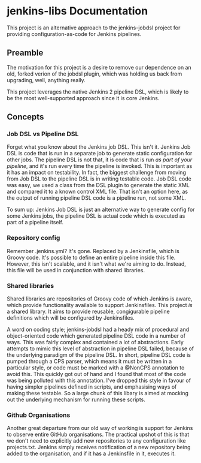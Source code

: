 # jenkins-libs Documentation

This project is an alternative approach to the jenkins-jobdsl project for providing configuration-as-code for Jenkins pipelines.
 
 ## Preamble
 
 The motivation for this project is a desire to remove our dependence on an old, forked verion of the jobdsl plugin, which was holding us back from upgrading, well, anything really. 
 
 This project leverages the native Jenkins 2 pipeline DSL, which is likely to be the most well-supported approach since it is core Jenkins. 
 
 ## Concepts
 
 ### Job DSL vs Pipeline DSL
 
 Forget what you know about the Jenkins job DSL. This isn't it. Jenkins Job DSL is code that is run in a separate job to generate static configuration for other jobs. The pipeline DSL is not that, it is code that is run *as part of your pipeline*, and it's run every time the pipeline is invoked. This is important as it has an impact on testability. In fact, the biggest challenge from moving from Job DSL to the pipeline DSL is in writing testable code. Job DSL code was easy, we used a class from the DSL plugin to generate the static XML and compared it to a known control XML file. That isn't an option here, as the output of running pipeline DSL code is a pipeline run, not some XML.
 
 To sum up: Jenkins Job DSL is just an alternative way to generate config for some Jenkins jobs, the pipeline DSL is actual code which is executed as part of a pipeline itself.
 
### Repository config

Remember .jenkins.yml? It's gone. Replaced by a Jenkinsfile, which is Groovy code. It's possible to define an entire pipeline inside this file. However, this isn't scalable, and it isn't what we're aiming to do. Instead, this file will be used in conjunction with shared libraries.

### Shared libraries

Shared libraries are repositories of Groovy code of which Jenkins is aware, which provide functionality available to support Jenkinsfiles. This project *is* a shared library. It aims to provide reusable, congigurable pipeline definitions which will be configured by Jenkinsfiles. 

A word on coding style; jenkins-jobdsl had a heady mix of procedural and object-oriented code which generated pipeline DSL code in a number of ways. This was fairly complex and contained a lot of abstractions. Early attempts to mimic this level of abstraction in pipeline DSL failed, because of the underlying paradigm of the pipeline DSL. In short, pipeline DSL code is pumped through a CPS parser, which means it must be written in a particular style, or code must be marked with a @NonCPS annotation to avoid this. This quickly got out of hand and I found that most of the code was being polluted with this annotation. I've dropped this style in favour of having simpler pipelines defined in scripts, and emphasising ways of making these testable. So a large chunk of this libary is aimed at mocking out the underlying mechanism for running these scripts.

### Github Organisations

Another great departure from our old way of working is support for Jenkins to observe entire GitHub organisations. The practical upshot of this is that we don't need to explicitly add new repositories to any configuration like projects.txt. Jenkins simply receives notification of a new repository being added to the organisation, and if it has a Jenkinsfile in it, executes it.